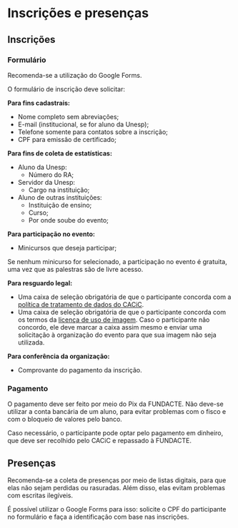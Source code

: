 # Inscrições e presenças

## Inscrições

### Formulário

Recomenda-se a utilização do Google Forms.

O formulário de inscrição deve solicitar:

**Para fins cadastrais:**

- Nome completo sem abreviações;
- E-mail (institucional, se for aluno da Unesp);
- Telefone somente para contatos sobre a inscrição;
- CPF para emissão de certificado;

**Para fins de coleta de estatísticas:**

- Aluno da Unesp:
  - Número do RA;
- Servidor da Unesp:
  - Cargo na instituição;
- Aluno de outras instituições:
  - Instituição de ensino;
  - Curso;
  - Por onde soube do evento;

**Para participação no evento:**

- Minicursos que deseja participar;

Se nenhum minicurso for selecionado, a participação no evento é gratuita, uma vez que as palestras são de livre acesso.

**Para resguardo legal:**

- Uma caixa de seleção obrigatória de que o participante concorda com a [política de tratamento de dados do CACiC](/legal/privacy-policy).
- Uma caixa de seleção obrigatória de que o participante concorda com os termos da [licença de uso de imagem](/kb/CACiC/Legal/Licen%C3%A7a%20de%20uso%20de%20imagem). Caso o participante não concordo, ele deve marcar a caixa assim mesmo e enviar uma solicitação à organização do evento para que sua imagem não seja utilizada.

**Para conferência da organização:**

- Comprovante do pagamento da inscrição.

### Pagamento

O pagamento deve ser feito por meio do Pix da FUNDACTE. Não deve-se utilizar a conta bancária de um aluno, para evitar problemas com o fisco e com o bloqueio de valores pelo banco.

Caso necessário, o participante pode optar pelo pagamento em dinheiro, que deve ser recolhido pelo CACiC e repassado à FUNDACTE.

## Presenças

Recomenda-se a coleta de presenças por meio de listas digitais, para que elas não sejam perdidas ou rasuradas. Além disso, elas evitam problemas com escritas ilegíveis.

É possível utilizar o Google Forms para isso: solicite o CPF do participante no formulário e faça a identificação com base nas inscrições.
